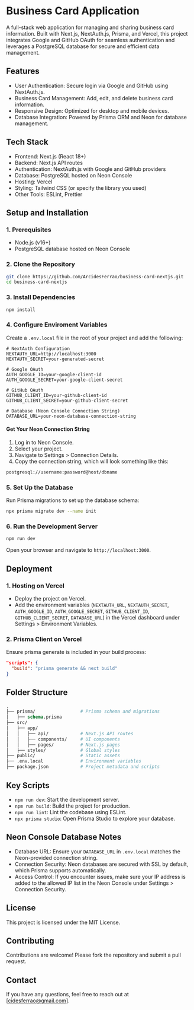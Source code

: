 # Business Card Application

A full-stack web application for managing and sharing business card information. Built with Next.js, NextAuth.js, Prisma, and Vercel, this project integrates Google and GitHub OAuth for seamless authentication and leverages a PostgreSQL database for secure and efficient data management.

## Features

- User Authentication: Secure login via Google and GitHub using NextAuth.js.
- Business Card Management: Add, edit, and delete business card information.
- Responsive Design: Optimized for desktop and mobile devices.
- Database Integration: Powered by Prisma ORM and Neon for database management.

## Tech Stack

- Frontend: Next.js (React 18+)
- Backend: Next.js API routes
- Authentication: NextAuth.js with Google and GitHub providers
- Database: PostgreSQL hosted on Neon Console
- Hosting: Vercel
- Styling: Tailwind CSS (or specify the library you used)
- Other Tools: ESLint, Prettier

## Setup and Installation

### 1. Prerequisites

- Node.js (v16+)
- PostgreSQL database hosted on Neon Console

### 2. Clone the Repository

```bash
git clone https://github.com/ArcidesFerrao/business-card-nextjs.git
cd business-card-nextjs
```

### 3. Install Dependencies

```bash
npm install
```

### 4. Configure Enviroment Variables

Create a `.env.local` file in the root of your project and add the following:

```env
# NextAuth Configuration
NEXTAUTH_URL=http://localhost:3000
NEXTAUTH_SECRET=your-generated-secret

# Google OAuth
AUTH_GOOGLE_ID=your-google-client-id
AUTH_GOOGLE_SECRET=your-google-client-secret

# GitHub OAuth
GITHUB_CLIENT_ID=your-github-client-id
GITHUB_CLIENT_SECRET=your-github-client-secret

# Database (Neon Console Connection String)
DATABASE_URL=your-neon-database-connection-string
```

#### Get Your Neon Connection String

1. Log in to Neon Console.
2. Select your project.
3. Navigate to Settings > Connection Details.
4. Copy the connection string, which will look something like this:

```bash
postgresql://username:password@host/dbname
```

### 5. Set Up the Database

Run Prisma migrations to set up the database schema:

```bash
npx prisma migrate dev --name init
```

### 6. Run the Development Server

```bash
npm run dev
```

Open your browser and navigate to `http://localhost:3000`.

## Deployment

### 1. Hosting on Vercel

- Deploy the project on Vercel.
- Add the environment variables (`NEXTAUTH_URL`, `NEXTAUTH_SECRET`, `AUTH_GOOGLE_ID`, `AUTH_GOOGLE_SECRET`, `GITHUB_CLIENT_ID`, `GITHUB_CLIENT_SECRET`, `DATABASE_URL`) in the Vercel dashboard under Settings > Environment Variables.

### 2. Prisma Client on Vercel

Ensure prisma generate is included in your build process:

```json
"scripts": {
  "build": "prisma generate && next build"
}
```

## Folder Structure

```graphql
.
├── prisma/                 # Prisma schema and migrations
│   ├── schema.prisma
├── src/
│   ├── app/
│   │   ├── api/            # Next.js API routes
│   │   ├── components/     # UI components
│   │   ├── pages/          # Next.js pages
│   ├── styles/             # Global styles
├── public/                 # Static assets
├── .env.local              # Environment variables
├── package.json            # Project metadata and scripts
```

## Key Scripts

- `npm run dev`: Start the development server.
- `npm run build`: Build the project for production.
- `npm run lint`: Lint the codebase using ESLint.
- `npx prisma studio`: Open Prisma Studio to explore your database.

## Neon Console Database Notes

- Database URL: Ensure your `DATABASE_URL` in `.env.local` matches the Neon-provided connection string.
- Connection Security: Neon databases are secured with SSL by default, which Prisma supports automatically.
- Access Control: If you encounter issues, make sure your IP address is added to the allowed IP list in the Neon Console under Settings > Connection Security.

## License

This project is licensed under the MIT License.

## Contributing

Contributions are welcome! Please fork the repository and submit a pull request.

## Contact

If you have any questions, feel free to reach out at [cidesferrao@gmail.com].
